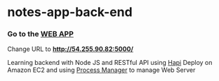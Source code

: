 # notes-app-back-end
### Go to the [**WEB APP**](http://notesapp-v1.dicodingacademy.com/)
Change URL to **http://54.255.90.82:5000/**

Learning backend with Node JS and RESTful API using [Hapi](https://hapi.dev/)
Deploy on Amazon EC2 and using [Process Manager](https://pm2.keymetrics.io/) to manage Web Server

